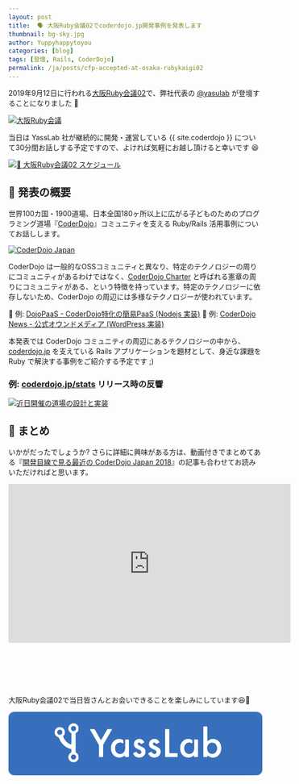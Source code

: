 ```yaml
---
layout: post
title:  🗣 大阪Ruby会議02でcoderdojo.jp開発事例を発表します
thumbnail: bg-sky.jpg
author: Yuppyhappytoyou
categories: [blog]
tags: [登壇, Rails, CoderDojo]
permalink: /ja/posts/cfp-accepted-at-osaka-rubykaigi02
---
```


2019年9月12日に行われる[大阪Ruby会議02](https://regional.rubykaigi.org/osaka02/)で、弊社代表の [@yasulab](https://twitter.com/yasulab) が登壇することになりました 🎉

[![大阪Ruby会議](https://i.gyazo.com/f07b81582aca2c6abf96e32cdd32bece.png)](https://regional.rubykaigi.org/osaka02/)

当日は YassLab 社が継続的に開発・運営している {{ site.coderdojo }} について30分間お話しする予定ですので、よければ気軽にお越し頂けると幸いです 😆

[![📅 大阪Ruby会議02 スケジュール](https://i.gyazo.com/e425a68bf810ccaf633693ca885a5b96.png)](http://regional.rubykaigi.org/osaka02/schedule/)


## 📜 発表の概要

世界100カ国・1900道場、日本全国180ヶ所以上に広がる子どものためのプログラミング道場『[CoderDojo](https://coderdojo.jp/)』コミュニティを支える Ruby/Rails 活用事例についてお話しします。

[![CoderDojo Japan](https://i.gyazo.com/1b0ec94126b9420e19eb03a3be0d692e.png)](https://coderdojo.jp/)

CoderDojo は一般的なOSSコミュニティと異なり、特定のテクノロジーの周りにコミュニティがあるわけではなく、[CoderDojo Charter](https://coderdojo.jp/charter) と呼ばれる憲章の周りにコミュニティがある、という特徴を持っています。特定のテクノロジーに依存しないため、CoderDojo の周辺には多様なテクノロジーが使われています。

🤖 例: [DojoPaaS - CoderDojo特化の簡易PaaS (Nodejs 実装)](https://github.com/coderdojo-japan/dojopaas)
📰 例: [CoderDojo News - 公式オウンドメディア (WordPress 実装)](https://news.coderdojo.jp/)

本発表では CoderDojo コミュニティの周辺にあるテクノロジーの中から、[coderdojo.jp](https://coderdojo.jp/) を支えている Rails アプリケーションを題材として、身近な課題を Ruby で解決する事例をご紹介する予定です ;)

### 例: [coderdojo.jp/stats](https://coderdojo.jp/stats) リリース時の反響
[![近日開催の道場の設計と実装](https://i.gyazo.com/793235560b0c39e35167f16d32bf6a56.png)](https://coderdojo.jp/stats)


## 🔖 まとめ

いかがだったでしょうか? さらに詳細に興味がある方は、動画付きでまとめてある『[開発目線で見る最近の CoderDojo Japan 2018](https://yasslab.jp/ja/posts/coderdojo-japan-2018)』の記事も合わせてお読みいただければと思います。

<div class="video" style="margin-bottom: 100px;">
  <iframe width="560" height="315" src="https://www.youtube.com/embed/fts1ogmYJ6M?rel=0&autoplay=0&showinfo=0&controls=1&fs=1&modestbranding=0" frameborder="0" allow="accelerometer; autoplay; encrypted-media; gyroscope; picture-in-picture" allowfullscreen></iframe>
</div>

大阪Ruby会議02で当日皆さんとお会いできることを楽しみにしています😆🤚

[![YassLab Inc.](/img/logos/800x200.png)](/)


